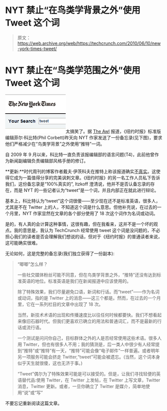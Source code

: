 # NYT 禁止“在鸟类学背景之外”使用 Tweet 这个词

> 原文：<https://web.archive.org/web/https://techcrunch.com/2010/06/10/new-york-times-tweet/>

# NYT 禁止在“鸟类学范围之外”使用 Tweet 这个词

![](img/9d4781e65a71a564c1b8d98251a819aa.png)太搞笑了。据 [The Awl](https://web.archive.org/web/20221007014157/http://www.theawl.com/2010/06/new-york-times-bans-the-word-tweet) 报道，《纽约时报》标准版编辑菲尔·科比特(Phil Corbett)昨天向 NYT 作家发送了一份备忘录(见下图)，要求他们严格减少在“鸟类学背景”之外使用“推特”一词。

自 2009 年 9 月以来，科比特一直负责该报编辑部的语言问题(T4)，此前他曾作为新闻副编辑负责编辑部风格手册的修订。

**更新:**时代周刊的博客作者戴夫·伊茨科夫在推特上称该报道确实[不真实](https://web.archive.org/web/20221007014157/http://twitter.com/ditzkoff/status/15847765293)。这使得它成为一篇值得分享的完美讽刺文章。《纽约时报》的另一名工作人员私下告诉我们，这份备忘录是“100%真实的”, Itzkoff 澄清说，他并不是否认备忘录的存在，而是 NYT 的一些记者认为“tweet”是一个词，并且内部正在就此进行辩论。

基本上，科比特认为“tweet”这个词很傻——至少现在还不是标准英语，很多人，尤其是不在 Twitter 上的人，不知道这个词是什么意思。但他补充说，在过去的一个月里，NYT 作家显然在文章的各个部分使用了 18 次这个词作为名词或动词。

是的，有人真的会计算这种事情，这很有趣，但在我看来，这并不是一个坏的观点。我的意思是，我认为 TechCrunch 经常使用 tweet 这个词是没问题的，不必担心我们的读者是否会理解我们想说的话，但对于《纽约时报》的普通读者来说，这可能确实很难。

无论如何，这是完整的备忘录(我们独立获得了一份副本):

> “唧唧”怎么样？
> 
> 一些社交媒体粉丝可能不同意，但在鸟类学背景之外，“推特”还没有达到标准英语的地位。标准英语是我们在新闻报道中应该使用的。
> 
> 除了特殊效果，我们尽量避免口语，新词和行话。而“tweet”——作为名词或动词，指的是 Twitter 上的消息——这三个都是。然而，在过去的一个月里，它在一系列栏目的文章中出现了 18 次。
> 
> 当然，新技术术语的出现和传播速度比以往任何时候都要快。我们不想看起来像旧石器时代。但我们更喜欢已确立的用法和普通词汇，而不是最新的行话或流行语。
> 
> 一个测试是问问你自己，目标群体之外的人是否经常使用这些术语。很多人用 Twitter，但也有很多人不用；我的猜测是，后一类人中很少有人经常提到“推特”或“推特”有一天，“推特”可能会像“电子邮件”一样普遍。或者明年另一项服务可能会挤走 Twitter,“tweet”可能会被遗忘。(当然，这个词本身似乎天生就很傻，这也无济于事。)
> 
> “Tweet”偶尔为了特殊效果可能是可以接受的。但是，让我们寻找轻便的英语替代品:使用 Twitter，在 Twitter 上发帖，在 Twitter 上写文章，Twitter 消息，Twitter 更新。或者，一旦你确立了 Twitter 是媒介，简单地使用“说”或“写”

不要忘记重新阅读这篇文章。